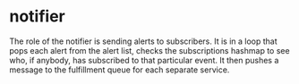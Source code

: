 # notifier
The role of the notifier is sending alerts to subscribers. It is in a loop that pops each alert from the alert list, checks the subscriptions hashmap to see who, if anybody, has subscribed to that particular event. It then pushes a message to the fulfillment queue for each separate service.
